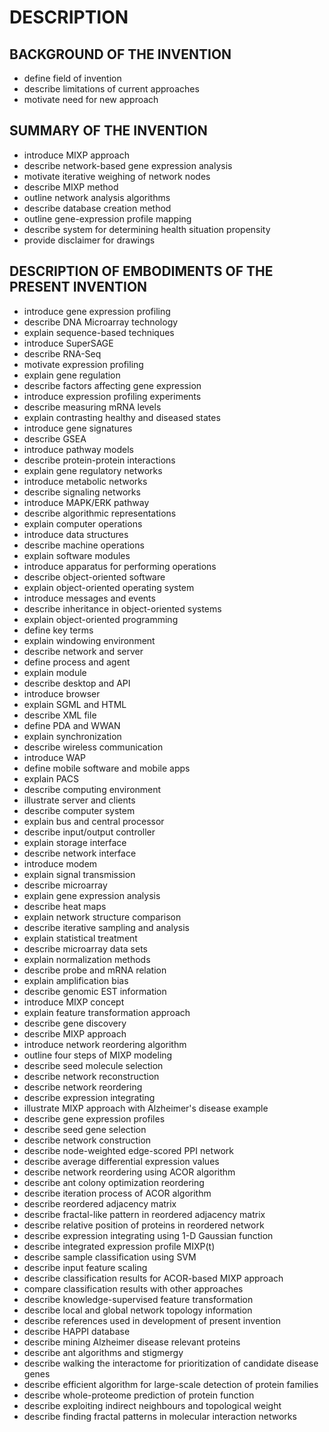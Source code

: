 # DESCRIPTION

## BACKGROUND OF THE INVENTION

- define field of invention
- describe limitations of current approaches
- motivate need for new approach

## SUMMARY OF THE INVENTION

- introduce MIXP approach
- describe network-based gene expression analysis
- motivate iterative weighing of network nodes
- describe MIXP method
- outline network analysis algorithms
- describe database creation method
- outline gene-expression profile mapping
- describe system for determining health situation propensity
- provide disclaimer for drawings

## DESCRIPTION OF EMBODIMENTS OF THE PRESENT INVENTION

- introduce gene expression profiling
- describe DNA Microarray technology
- explain sequence-based techniques
- introduce SuperSAGE
- describe RNA-Seq
- motivate expression profiling
- explain gene regulation
- describe factors affecting gene expression
- introduce expression profiling experiments
- describe measuring mRNA levels
- explain contrasting healthy and diseased states
- introduce gene signatures
- describe GSEA
- introduce pathway models
- describe protein-protein interactions
- explain gene regulatory networks
- introduce metabolic networks
- describe signaling networks
- introduce MAPK/ERK pathway
- describe algorithmic representations
- explain computer operations
- introduce data structures
- describe machine operations
- explain software modules
- introduce apparatus for performing operations
- describe object-oriented software
- explain object-oriented operating system
- introduce messages and events
- describe inheritance in object-oriented systems
- explain object-oriented programming
- define key terms
- explain windowing environment
- describe network and server
- define process and agent
- explain module
- describe desktop and API
- introduce browser
- explain SGML and HTML
- describe XML file
- define PDA and WWAN
- explain synchronization
- describe wireless communication
- introduce WAP
- define mobile software and mobile apps
- explain PACS
- describe computing environment
- illustrate server and clients
- describe computer system
- explain bus and central processor
- describe input/output controller
- explain storage interface
- describe network interface
- introduce modem
- explain signal transmission
- describe microarray
- explain gene expression analysis
- describe heat maps
- explain network structure comparison
- describe iterative sampling and analysis
- explain statistical treatment
- describe microarray data sets
- explain normalization methods
- describe probe and mRNA relation
- explain amplification bias
- describe genomic EST information
- introduce MIXP concept
- explain feature transformation approach
- describe gene discovery
- describe MIXP approach
- introduce network reordering algorithm
- outline four steps of MIXP modeling
- describe seed molecule selection
- describe network reconstruction
- describe network reordering
- describe expression integrating
- illustrate MIXP approach with Alzheimer's disease example
- describe gene expression profiles
- describe seed gene selection
- describe network construction
- describe node-weighted edge-scored PPI network
- describe average differential expression values
- describe network reordering using ACOR algorithm
- describe ant colony optimization reordering
- describe iteration process of ACOR algorithm
- describe reordered adjacency matrix
- describe fractal-like pattern in reordered adjacency matrix
- describe relative position of proteins in reordered network
- describe expression integrating using 1-D Gaussian function
- describe integrated expression profile MIXP(t)
- describe sample classification using SVM
- describe input feature scaling
- describe classification results for ACOR-based MIXP approach
- compare classification results with other approaches
- describe knowledge-supervised feature transformation
- describe local and global network topology information
- describe references used in development of present invention
- describe HAPPI database
- describe mining Alzheimer disease relevant proteins
- describe ant algorithms and stigmergy
- describe walking the interactome for prioritization of candidate disease genes
- describe efficient algorithm for large-scale detection of protein families
- describe whole-proteome prediction of protein function
- describe exploiting indirect neighbours and topological weight
- describe finding fractal patterns in molecular interaction networks

